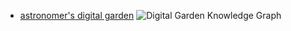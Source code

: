 - [astronomer's digital garden](https://dgarden.vercel.app/#/graph)
  ![Digital Garden Knowledge Graph](https://github.com/astr0n0mer/astr0n0mer/assets/42691857/36c5ba61-07a1-4099-a9c1-4a7a8d0c4ee0)